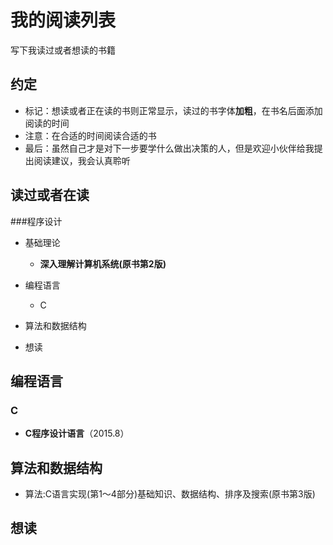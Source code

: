 # 我的阅读列表
写下我读过或者想读的书籍

## 约定
* 标记：想读或者正在读的书则正常显示，读过的书字体**加粗**，在书名后面添加阅读的时间
* 注意：在合适的时间阅读合适的书
* 最后：虽然自己才是对下一步要学什么做出决策的人，但是欢迎小伙伴给我提出阅读建议，我会认真聆听

## 读过或者在读
###程序设计
* 基础理论
  * **深入理解计算机系统(原书第2版)**
* 编程语言
  * C

* 算法和数据结构

* 想读

## 编程语言
### C
* **C程序设计语言**（2015.8）

## 算法和数据结构
* 算法:C语言实现(第1～4部分)基础知识、数据结构、排序及搜索(原书第3版) 

## 想读
